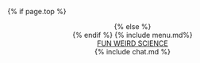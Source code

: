 {% if page.top %}
  <header id = 'header'>
{% else %}
  <header>
{% endif %}
  {% include menu.md%}
  <nav class = 'nav-menu'>
    <a href="{{ "/" | relative_url}}" class = 'nav-brand '>
    FUN WEIRD SCIENCE
    </a>
  </nav>
  {% include chat.md %}
</header>
